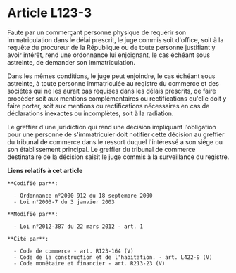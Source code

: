 # Article L123-3

Faute par un commerçant personne physique de requérir son immatriculation dans le délai prescrit, le juge commis soit
d'office, soit à la requête du procureur de la République ou de toute personne justifiant y avoir intérêt, rend une
ordonnance lui enjoignant, le cas échéant sous astreinte, de demander son immatriculation. 

Dans les mêmes conditions, le juge peut enjoindre, le cas échéant sous astreinte, à toute personne immatriculée au registre
du commerce et des sociétés qui ne les aurait pas requises dans les délais prescrits, de faire procéder soit aux mentions
complémentaires ou rectifications qu'elle doit y faire porter, soit aux mentions ou rectifications nécessaires en cas de
déclarations inexactes ou incomplètes, soit à la radiation. 

Le greffier d'une juridiction qui rend une décision impliquant l'obligation pour une personne de s'immatriculer doit notifier
cette décision au greffier du tribunal de commerce dans le ressort duquel l'intéressé a son siège ou son établissement
principal. Le greffier du tribunal de commerce destinataire de la décision saisit le juge commis à la surveillance du
registre.

**Liens relatifs à cet article**

	**Codifié par**:

	  - Ordonnance n°2000-912 du 18 septembre 2000
	  - Loi n°2003-7 du 3 janvier 2003

	**Modifié par**:

	  - Loi n°2012-387 du 22 mars 2012 - art. 1

	**Cité par**:

	  - Code de commerce - art. R123-164 (V)
	  - Code de la construction et de l'habitation. - art. L422-9 (V)
	  - Code monétaire et financier - art. R213-23 (V)
